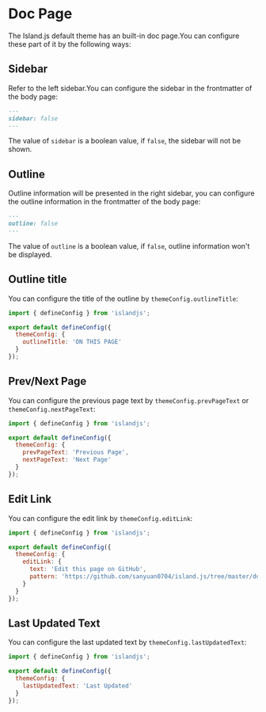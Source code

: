 # Doc Page

The Island.js default theme has an built-in doc page.You can configure these part of it by the following ways:

## Sidebar

Refer to the left sidebar.You can configure the sidebar in the frontmatter of the body page:

```md
---
sidebar: false
---
```

The value of `sidebar` is a boolean value, if `false`, the sidebar will not be shown.

## Outline

Outline information will be presented in the right sidebar, you can configure the outline information in the frontmatter of the body page:

```md
---
outline: false
---
```

The value of `outline` is a boolean value, if `false`, outline information won't be displayed.

## Outline title

You can configure the title of the outline by `themeConfig.outlineTitle`:

```js
import { defineConfig } from 'islandjs';

export default defineConfig({
  themeConfig: {
    outlineTitle: 'ON THIS PAGE'
  }
});
```

## Prev/Next Page

You can configure the previous page text by `themeConfig.prevPageText` or `themeConfig.nextPageText`:

```js
import { defineConfig } from 'islandjs';

export default defineConfig({
  themeConfig: {
    prevPageText: 'Previous Page',
    nextPageText: 'Next Page'
  }
});
```

## Edit Link

You can configure the edit link by `themeConfig.editLink`:

```js
import { defineConfig } from 'islandjs';

export default defineConfig({
  themeConfig: {
    editLink: {
      text: 'Edit this page on GitHub',
      pattern: 'https://github.com/sanyuan0704/island.js/tree/master/docs/:path'
    }
  }
});
```

## Last Updated Text

You can configure the last updated text by `themeConfig.lastUpdatedText`:

```js
import { defineConfig } from 'islandjs';

export default defineConfig({
  themeConfig: {
    lastUpdatedText: 'Last Updated'
  }
});
```
